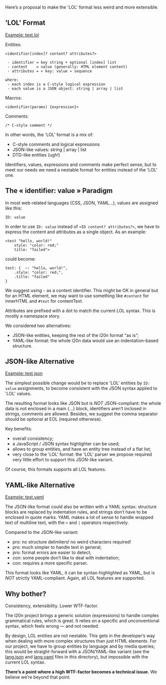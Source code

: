 Here’s a proposal to make the 'LOL' format less weird and more extensible.


'LOL' Format
------------

[Example: test.lol](https://github.com/fabi1cazenave/webL10n/blob/master/LOL/data/test.lol)

Entities:

    <identifier[index]? content? attributes?>
     
     - identifier = key string + optional [index] list
     - content    = value (generally: HTML element content)
     - attributes = « key: value » sequence
     
    where:
     - each index is a C-style logical expression
     - each value is a JSON object: string | array | list

Macros:

    <identifier(params) {expression}>

Comments:

    /* C-style comment */

In other words, the 'LOL' format is a mix of:

 * C-style comments and logical expressions
 * JSON-like values: string | array | list
 * DTD-like entities (ugh!)

Identifiers, values, expressions and comments make perfect sense, but to meet
our needs we need a nestable format for entities instead of the 'LOL' one.


The « identifier: value » Paradigm
----------------------------------

In most web-related languages (CSS, JSON, YAML…), values are assigned like this:

    ID: value

In order to use ``ID: value`` instead of ``<ID content? attributes?>``, we have
to express the content and attributes as a single object. As an example:

    <test "hello, world!"
        style: "color: red;"
        title: "failed">

could become:

    test: {  ~: "hello, world!",
        .style: "color: red;",
        .title: "failed"
    }

We suggest using ``~`` as a content identifier. This might be OK in general but
for an HTML element, we may want to use something like ``#content`` for
innerHTML and ``#text`` for contentText.

Attributes are prefixed with a dot to match the current LOL syntax. This is
mostly a namespace story.

We considered two alternatives:

 * JSON-like entities, keeping the rest of the l20n format “as is”;
 * YAML-like format: the whole l20n data would use an indentation-based structure.


JSON-like Alternative
---------------------

[Example: test.json](https://github.com/fabi1cazenave/webL10n/blob/master/LOL/data/test.json)

The simplest possible change would be to replace 'LOL' entities by ``ID: value``
assignments, to become consistent with the JSON syntax applied to 'LOL' values.

The resulting format looks like JSON but is *NOT* JSON-compliant: the whole data
is not enclosed in a main {…} block, identifiers aren’t inclosed in strings,
comments are allowed. Besides, we suggest the comma separator should be
optional at EOL (required otherwise).

Key benefits:

 * overall consistency;
 * a JavaScript / JSON syntax highlighter can be used;
 * allows to group entities, and have an entity tree instead of a flat list;
 * very close to the 'LOL' format: the 'LOL' parser we propose required very
   little effort to support this JSON-like variant.

Of course, this formats supports all LOL features.


YAML-like Alternative
---------------------

[Example: test.yaml](https://github.com/fabi1cazenave/webL10n/blob/master/LOL/data/test.yaml)

The JSON-like format could also be written with a YAML syntax: structure blocks
are replaced by indentation rules, and strings don’t have to be enclosed in
quote marks. YAML makes a lot of sense to handle wrapped text of multiline
text, with the ``>`` and ``|`` operators respectively.

Compared to the JSON-like variant:

 * pro: no structure delimiters! no weird characters required!
 * pro: much simpler to handle text in general;
 * pro: format errors are easier to detect;
 * con: some people don’t like to deal with indentation;
 * con: requires a more specific parser.

This format looks like YAML, it can be syntax-highlighted as YAML, but is *NOT*
strictly YAML-compliant. Again, all LOL features are supported.


Why bother?
-----------

Consistency, extensibility. Lower WTF-factor.

The l20n project brings a generic solution (expressions) to handle complex
grammatical rules, which is great. It relies on a specific and unconventional
syntax, which feels wrong — and not needed.

By design, LOL entities are not nestable. This gets in the developer’s way
when dealing with more complex structures than just HTML elements. For our
project, we have to group entities by language and by media queries;
this would be straight-forward with a JSON/YAML-like variant (see the
[lang.json](https://github.com/fabi1cazenave/webL10n/blob/master/LOL/data/lang.json) and
[lang.yaml](https://github.com/fabi1cazenave/webL10n/blob/master/LOL/data/lang.yaml)
files in this directory), but impossible with the current LOL syntax.

__There’s a point where a high WTF-factor becomes a technical issue.__
We believe we’re beyond that point.

